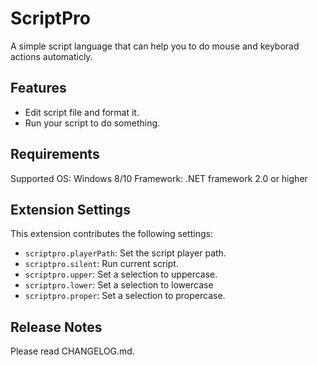 # ScriptPro

A simple script language that can help you to do mouse and keyborad actions automaticly.

## Features

- Edit script file and format it.
- Run your script to do something.

## Requirements

Supported OS: Windows 8/10
Framework: .NET framework 2.0 or higher

## Extension Settings

This extension contributes the following settings:

* `scriptpro.playerPath`: Set the script player path.
* `scriptpro.silent`: Run current script.
* `scriptpro.upper`: Set a selection to uppercase.
* `scriptpro.lower`: Set a selection to lowercase
* `scriptpro.proper`: Set a selection to propercase.

## Release Notes

Please read CHANGELOG.md.
